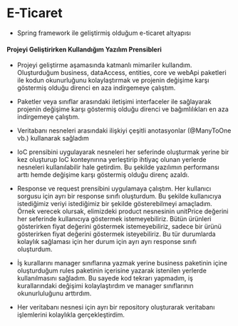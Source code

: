 # E-Ticaret

- Spring framework ile geliştirmiş olduğum e-ticaret altyapısı

#### Projeyi Geliştirirken Kullandığım Yazılım Prensibleri
- Projeyi geliştirme aşamasında katmanlı mimariler kullandım. Oluşturduğum business, dataAccess, entities, core ve webApi paketleri ile kodun okunurluğunu kolaylaştırmak ve projenin değişime karşı göstermiş olduğu direnci en aza indirgemeye çalıştım.


- Paketler veya sınıflar arasındaki iletişimi interfaceler ile sağlayarak projenin değişime karşı göstermiş olduğu direnci ve bağımlılıkları en aza indirgemeye çalıştım.


- Veritabanı nesneleri arasındaki ilişkiyi çeşitli anotasyonlar (@ManyToOne vb.) kullanarak sağladım

- IoC prensibini uygulayarak nesneleri her seferinde oluşturmak yerine bir kez oluşturup IoC konteynırına yerleştirip ihtiyaç olunan yerlerde nesneleri kullanılabilir hale getirdim. Bu şekilde yazılımın performansı arttı hemde değişime karşı göstermiş olduğu direnç azaldı.

- Response ve request prensibini uygulamaya çalıştım. Her kullanıcı sorgusu için ayrı bir response sınıfı oluşturdum. Bu şekilde kullanıcıya istediğimiz veriyi istediğimiz bir şekilde gösterebilmeyi amaçladım. Örnek verecek olursak, elimizdeki product nesnesinin unitPrice değerini her seferinde kullanıcıya göstermek istemeyebiliriz. Bütün ürünleri gösterirken fiyat değerini göstermek istemeyebiliriz, sadece bir  ürünü gösterirken fiyat değerini göstermek isteyebiliriz. Bu tür durumlarda kolaylık sağlaması için her durum için ayrı ayrı response sınıfı oluşturdum.

- İş kurallarını manager sınıflarına yazmak yerine business paketinin içine oluşturduğum rules paketinin içerisine yazarak istenilen yerlerde kullanılmasını sağladım. Bu sayede kod tekrarı yapmadım, iş kurallarındaki değişimi kolaylaştırdım ve manager sınıflarının okunurluluğunu arttırdım.

- Her veritabanı nesnesi için ayrı bir repository oluşturarak veritabanı işlemlerini kolaylıkla gerçekleştirdim.

